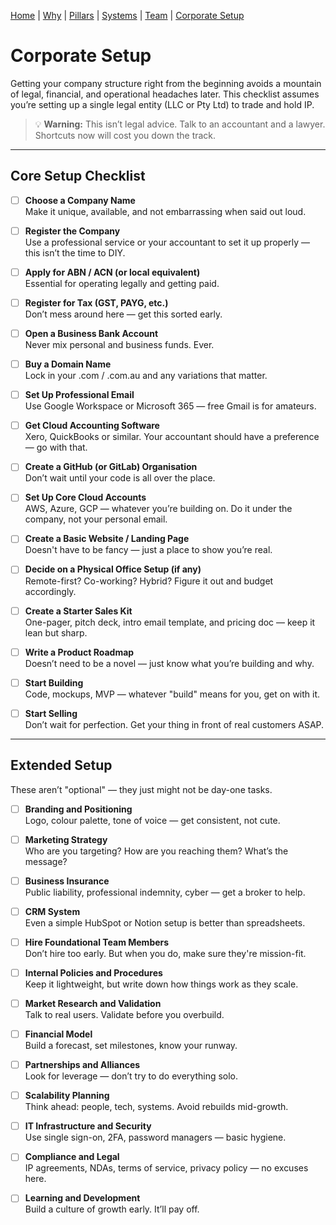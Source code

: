 [Home](README.md) | [Why](why.md) | [Pillars](pillars.md) | [Systems](systems.md) | [Team](team-model.md) | [Corporate Setup](corporate-setup.md)

# Corporate Setup

Getting your company structure right from the beginning avoids a mountain of legal, financial, and operational headaches later. This checklist assumes you’re setting up a single legal entity (LLC or Pty Ltd) to trade and hold IP.

> 💡 **Warning:** This isn’t legal advice. Talk to an accountant and a lawyer. Shortcuts now will cost you down the track.

---

## Core Setup Checklist

* [ ] **Choose a Company Name**  
  Make it unique, available, and not embarrassing when said out loud.

* [ ] **Register the Company**  
  Use a professional service or your accountant to set it up properly — this isn’t the time to DIY.

* [ ] **Apply for ABN / ACN (or local equivalent)**  
  Essential for operating legally and getting paid.

* [ ] **Register for Tax (GST, PAYG, etc.)**  
  Don’t mess around here — get this sorted early.

* [ ] **Open a Business Bank Account**  
  Never mix personal and business funds. Ever.

* [ ] **Buy a Domain Name**  
  Lock in your .com / .com.au and any variations that matter.

* [ ] **Set Up Professional Email**  
  Use Google Workspace or Microsoft 365 — free Gmail is for amateurs.

* [ ] **Get Cloud Accounting Software**  
  Xero, QuickBooks or similar. Your accountant should have a preference — go with that.

* [ ] **Create a GitHub (or GitLab) Organisation**  
  Don’t wait until your code is all over the place.

* [ ] **Set Up Core Cloud Accounts**  
  AWS, Azure, GCP — whatever you’re building on. Do it under the company, not your personal email.

* [ ] **Create a Basic Website / Landing Page**  
  Doesn't have to be fancy — just a place to show you’re real.

* [ ] **Decide on a Physical Office Setup (if any)**  
  Remote-first? Co-working? Hybrid? Figure it out and budget accordingly.

* [ ] **Create a Starter Sales Kit**  
  One-pager, pitch deck, intro email template, and pricing doc — keep it lean but sharp.

* [ ] **Write a Product Roadmap**  
  Doesn’t need to be a novel — just know what you’re building and why.

* [ ] **Start Building**  
  Code, mockups, MVP — whatever "build" means for you, get on with it.

* [ ] **Start Selling**  
  Don’t wait for perfection. Get your thing in front of real customers ASAP.

---

## Extended Setup

These aren’t "optional" — they just might not be day-one tasks.

* [ ] **Branding and Positioning**  
  Logo, colour palette, tone of voice — get consistent, not cute.

* [ ] **Marketing Strategy**  
  Who are you targeting? How are you reaching them? What’s the message?

* [ ] **Business Insurance**  
  Public liability, professional indemnity, cyber — get a broker to help.

* [ ] **CRM System**  
  Even a simple HubSpot or Notion setup is better than spreadsheets.

* [ ] **Hire Foundational Team Members**  
  Don’t hire too early. But when you do, make sure they're mission-fit.

* [ ] **Internal Policies and Procedures**  
  Keep it lightweight, but write down how things work as they scale.

* [ ] **Market Research and Validation**  
  Talk to real users. Validate before you overbuild.

* [ ] **Financial Model**  
  Build a forecast, set milestones, know your runway.

* [ ] **Partnerships and Alliances**  
  Look for leverage — don’t try to do everything solo.

* [ ] **Scalability Planning**  
  Think ahead: people, tech, systems. Avoid rebuilds mid-growth.

* [ ] **IT Infrastructure and Security**  
  Use single sign-on, 2FA, password managers — basic hygiene.

* [ ] **Compliance and Legal**  
  IP agreements, NDAs, terms of service, privacy policy — no excuses here.

* [ ] **Learning and Development**  
  Build a culture of growth early. It’ll pay off.

